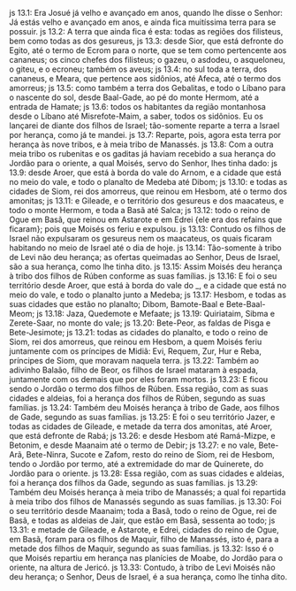 js 13.1: Era Josué já velho e avançado em anos, quando lhe disse o Senhor: Já estás velho e avançado em anos, e ainda fica muitíssima terra para se possuir.
js 13.2: A terra que ainda fica é esta: todas as regiões dos filisteus, bem como todas as dos gesureus,
js 13.3: desde Sior, que está defronte do Egito, até o termo de Ecrom para o norte, que se tem como pertencente aos cananeus; os cinco chefes dos filisteus; o gazeu, o asdodeu, o asqueloneu, o giteu, e o ecroneu; também os aveus;
js 13.4: no sul toda a terra, dos cananeus, e Meara, que pertence aos sidônios, até Afeca, até o termo dos amorreus;
js 13.5: como também a terra dos Gebalitas, e todo o Líbano para o nascente do sol, desde Baal-Gade, ao pé do monte Hermom, até a entrada de Hamate;
js 13.6: todos os habitantes da região montanhosa desde o Líbano até Misrefote-Maim, a saber, todos os sidônios. Eu os lançarei de diante dos filhos de Israel; tão-somente reparte a terra a Israel por herança, como já te mandei.
js 13.7: Reparte, pois, agora esta terra por herança às nove tribos, e à meia tribo de Manassés.
js 13.8: Com a outra meia tribo os rubenitas e os gaditas já haviam recebido a sua herança do Jordão para o oriente, a qual Moisés, servo do Senhor, lhes tinha dado:
js 13.9: desde Aroer, que está à borda do vale do Arnom, e a cidade que está no meio do vale, e todo o planalto de Medeba até Dibom;
js 13.10: e todas as cidades de Siom, rei dos amorreus, que reinou em Hesbom, até o termo dos amonitas;
js 13.11: e Gileade, e o território dos gesureus e dos maacateus, e todo o monte Hermom, e toda a Basã até Salca;
js 13.12: todo o reino de Ogue em Basã, que reinou em Astarote e em Edrei {ele era dos refains que ficaram}; pois que Moisés os feriu e expulsou.
js 13.13: Contudo os filhos de Israel não expulsaram os gesureus nem os maacateus, os quais ficaram habitando no meio de Israel até o dia de hoje.
js 13.14: Tão-somente à tribo de Levi não deu herança; as ofertas queimadas ao Senhor, Deus de Israel, são a sua herança, como lhe tinha dito.
js 13.15: Assim Moisés deu herança à tribo dos filhos de Rúben conforme as suas famílias.
js 13.16: E foi o seu território desde Aroer, que está à borda do vale do _, e a cidade que está no meio do vale, e todo o planalto junto a Medeba;
js 13.17: Hesbom, e todas as suas cidades que estão no planalto; Dibom, Bamote-Baal e Bete-Baal-Meom;
js 13.18: Jaza, Quedemote e Mefaate;
js 13.19: Quiriataim, Sibma e Zerete-Saar, no monte do vale;
js 13.20: Bete-Peor, as faldas de Pisga e Bete-Jesimote;
js 13.21: todas as cidades do planalto, e todo o reino de Siom, rei dos amorreus, que reinou em Hesbom, a quem Moisés feriu juntamente com os príncipes de Midiã: Evi, Requem, Zur, Hur e Reba, príncipes de Siom, que moravam naquela terra.
js 13.22: Também ao adivinho Balaão, filho de Beor, os filhos de Israel mataram à espada, juntamente com os demais que por eles foram mortos.
js 13.23: E ficou sendo o Jordão o termo dos filhos de Rúben. Essa região, com as suas cidades e aldeias, foi a herança dos filhos de Rúben, segundo as suas famílias.
js 13.24: Também deu Moisés herança à tribo de Gade, aos filhos de Gade, segundo as suas famílias.
js 13.25: E foi o seu território Jazer, e todas as cidades de Gileade, e metade da terra dos amonitas, até Aroer, que está defronte de Rabá;
js 13.26: e desde Hesbom até Ramá-Mizpe, e Betonim, e desde Maanaim até o termo de Debir;
js 13.27: e no vale, Bete-Arã, Bete-Ninra, Sucote e Zafom, resto do reino de Siom, rei de Hesbom, tendo o Jordão por termo, até a extremidade do mar de Quinerete, do Jordão para o oriente.
js 13.28: Essa região, com as suas cidades e aldeias, foi a herança dos filhos da Gade, segundo as suas famílias.
js 13.29: Também deu Moisés herança à meia tribo de Manassés; a qual foi repartida à meia tribo dos filhos de Manassés segundo as suas famílias.
js 13.30: Foi o seu território desde Maanaim; toda a Basã, todo o reino de Ogue, rei de Basã, e todas as aldeias de Jair, que estão em Basã, sessenta ao todo;
js 13.31: e metade de Gileade, e Astarote, e Edrei, cidades do reino de Ogue, em Basã, foram para os filhos de Maquir, filho de Manassés, isto é, para a metade dos filhos de Maquir, segundo as suas famílias.
js 13.32: Isso é o que Moisés repartiu em herança nas planícies de Moabe, do Jordão para o oriente, na altura de Jericó.
js 13.33: Contudo, à tribo de Levi Moisés não deu herança; o Senhor, Deus de Israel, é a sua herança, como lhe tinha dito.
